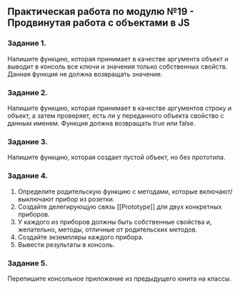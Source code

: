 ## Практическая работа по модулю №19 - Продвинутая работа с объектами в JS ##


### Задание 1. ###

Напишите функцию, которая принимает в качестве аргумента объект и выводит в консоль все ключи и значения только собственных свойств. Данная функция не должна возвращать значение.

### Задание 2. ###

Напишите функцию, которая принимает в качестве аргументов строку и объект, а затем проверяет, есть ли у переданного объекта свойство с данным именем. Функция должна возвращать true или false.

### Задание 3. ###

Напишите функцию, которая создает пустой объект, но без прототипа.

### Задание 4. ###

1. Определите родительскую функцию с методами, которые включают/выключают прибор из розетки.
2. Создайте делегирующую связь [[Prototype]] для двух конкретных приборов.
3. У каждого из приборов должны быть собственные свойства и, желательно, методы, отличные от родительских методов.
4. Создайте экземпляры каждого прибора.
5. Вывести результаты в консоль.

### Задание 5. ###

Перепишите консольное приложение из предыдущего юнита на классы.
